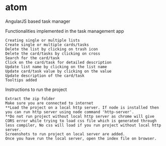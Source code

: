 # atom
AngularJS based task manager

Functionalities implemented in the task management app

	Creating single or multiple lists
	Create single or multiple cards/tasks
	Delete the list by clicking on trash icon
	Delete the card/tasks by clicking on cross
	Search for the card/task
	Click on the card/task for detailed description
  	Update list name by clicking on the list name
  	Update card/task value by clicking on the value
  	Update description of the card/task
  	Tooltips added

Instructions to run the project

    Extract the zip folder
    Make sure you are connected to internet
    **Load the project on a local http server. If node is installed then you can run http server using node command 'http-server'.
    **Do not run project without local http server as chrome will give CORS error while trying to load css file which is generated through less compiler, No css will load if you run project without local http server.
    Screenshots to run project on local server are added.
    Once you have run the local server, open the index file on browser.
